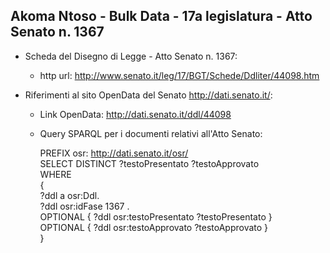 ## Akoma Ntoso - Bulk Data - 17a legislatura - Atto Senato n. 1367 ##

* Scheda del Disegno di Legge - Atto Senato n. 1367:
	* http url: http://www.senato.it/leg/17/BGT/Schede/Ddliter/44098.htm

* Riferimenti al sito OpenData del Senato http://dati.senato.it/:
	* Link OpenData: http://dati.senato.it/ddl/44098
	* Query SPARQL per i documenti relativi all'Atto Senato:

        PREFIX osr: <http://dati.senato.it/osr/>  
		SELECT DISTINCT ?testoPresentato ?testoApprovato  
		WHERE  
		{  
		    ?ddl a osr:Ddl.  
		    ?ddl osr:idFase 1367 .  
		    OPTIONAL { ?ddl osr:testoPresentato ?testoPresentato }  
		    OPTIONAL { ?ddl osr:testoApprovato ?testoApprovato }  
		}
		